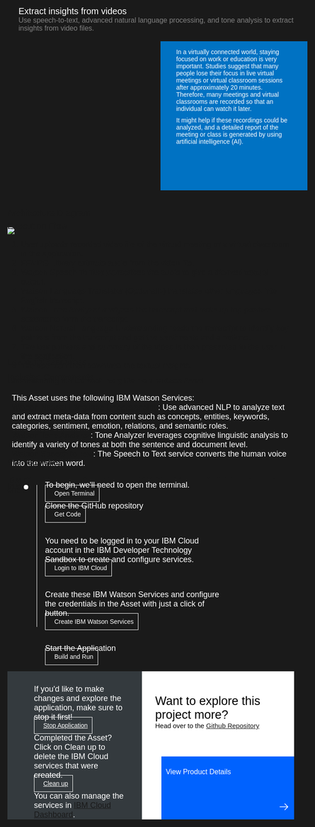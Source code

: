 <html>
<head>
<meta name="viewport" content="width=device-width, initial-scale=1">
<style>
  html,
  div,
  body {
    background-color: #1a1a1a;
    font-family: 'IBM Plex Sans', sans-serif;
    font-size: 18px;
    outline: none;
  }
  body {
    font-family: Helvetica, sans-serif;
  }
  /* The actual timeline (the vertical ruler) */
  .timeline {
    position: relative;
    max-width: 1200px;
    margin: 0 auto;
    margin-left: 50px;
  }
  .content p {
    margin: 0px;
  }
  .content .afterbutton
  {
    padding-top: 16px;
  }
  /* The actual timeline (the vertical ruler) */
  .timeline::after {
    content: '';
    position: absolute;
    width: 1px;
    background-color: white;
    top: 15px;
    bottom: 80px;
    left: 18px;
    margin-left: -2px;
  }
  /* Container around content */
  .container {
    padding: 0px 0px;
    width: 70%;
    align-content: left;
    margin: 0px 0px 0px 0px;
    margin-left: 25px;
    margin-top: 32px;
  }
  /* The circles on the timeline */
  .container::after {
    content: '';
    position: absolute;
    width: 10px;
    height: 10px;
    right: -6px;
    background-color: white;
    border: 0px solid #FF9F55;
    top: 15px;
    border-radius: 50%;
    z-index: 1;
    margin: 0px 0px 0px 0px;
  }
  /* Place the container to the left */
  .left {
    left: 0px;
  }
  /* Place the container to the right */
  .right {
    left: 0px;
  }
  /* Add arrows to the left container (pointing right) */
  .left::before {
    content: " ";
    height: 0;
    top: 22px;
    width: 0;
    z-index: 1;
    right: 30px;
    border: medium solid white;
    border-width: 10px 0 10px 10px;
    border-color: transparent transparent transparent white;
  }
  /* Fix the circle for containers on the right side */
  .right::after {
    left: -13px;
  }
  /* The actual content */
  .content {
    padding: 5px 10px;
    color: white;
    background: transparent;
  }
  .button.is-dark.is-medium {
    font-family: 'IBM Plex Sans', sans-serif;
    background: transparent;
    border-color: white;
    color: #fff;
    border: 1px solid white;
    padding: 10px;
    padding-left: 20px;
    margin-bottom: 13px;
    border-radius: 0px;
    min-width: 180px;
    font-size: 14px;
    text-align: left;
    min-height: 48px;
    margin: 0px;
    justify-content:left;
  }
  .button.is-dark.is-medium:hover {
    font-family: 'IBM Plex Sans', sans-serif;
    background-color: #2a67f5;
    border-color: white;
    color: #fff;
  }
  .footer {
    display: flex;
    background-color: #343A3E;
    margin-top: 20px;
    padding: 0px;
    max-width: 1200px;
  }
  .github-icon {
    min-height: 100%;
    min-width: 100%;
    object-fit: cover;
    object-position: 250% 100px;
    opacity: 15%;
    bottom: 15px;
  }
  .image-content {
    padding: 5px 10px;
    background: transparent;
    color: black;
    position: absolute;
    font-size: 27px;
  }
  .image-div {
    position: relative;
    background-color: white;
    min-width: 50%;
    background-image: linear-gradient(rgba(255,255,255,0.9), rgba(255,255,255,0.9)), url("https://raw.githubusercontent.com/IBM/Developer-Playground/master/didact/images/github.svg");
    background-position: -50% 60px;
    background-repeat: no-repeat;
    padding-top: 20px;
    padding-left: 20px;
  }
  .image-btn {
    position: absolute;
    right: 0;
    bottom: 0%;
    background-color: #0062FF;
    width: 300px;
    padding: 0px;
    padding-bottom: 20px;
  }
  .image-link span 
  {
    float: right;
    font-size: 32px;
    padding-right: 20px;
  }
  .image-btn .image-link:hover
  {   
    text-decoration: none;
    color: white;
    background-color: #0353E9;
  }
  .image-btn  a:hover
  {
    text-decoration: none;
    color: white;
  }
  .image-link {
    color: white;
    display: block;
    padding: 5px 10px 5px 10px;
    line-height: 28px;
    font-size: 16px;
  }
  .header
  {
    background-image: url('https://raw.githubusercontent.com/IBM/Developer-Playground/development/didact/images/video_insights.jpeg');
    width: 100%;
    height: auto;
    min-height: 300px;
    display: inline-block;
    margin-top: 20px;
    margin-bottom: 20px;
    margin-left: 30px;
    margin-right: 30px;
    background-size: contain;
    max-width: 1200px;
  }
  .header .right-content
  {
    float: right;
    width: 45%;
    background-color:#0072C3;
    min-height: 300px;
    padding: 20px;
    padding-top: 2.5%;
    font-size: 14px;
  }
  .header .right-content h4
  {
    background: none;
    color: white;
    padding-left: 25px;
    padding-right: 25px;
  }
  .header .right-content div
  {
    background: none;
    color: white;
    padding-left: 15px;
    padding-right: 25px;
    font-size: 14px;
    margin-bottom: 10px;
  }
  .header .right-content ul
  {
    margin: 0px;
    margin-left: 25px;
    margin-bottom: 10px;
    line-height: 16px;
  }
  .container a
  {
     color: #78A9FF;
    background-color: transparent;
    text-decoration: none;
  }
  .container a:visited
  {
    color: #8C43FC;
    background-color: transparent;
    text-decoration: none;
  }
  .apptitle
  {
    margin-left: 25px;
    margin-top: 20px;
    margin-bottom: 0px;
    font-size: 20px;
    color: white;
  }
  .subheading
  {
    margin-left: 25px;
    margin-top: 0px;
    margin-bottom: 0px;
    font-size: 16px;
    color: grey;
  }
  .no-hover:hover
  {
    background-color: #0062FF !important;
  }
  .section{
    margin-top: 5px;
    margin-bottom:-50px;
  }
  a:hover {
  color: #0062FF;
  }
  a:visited {
  color: #8C43FC;
  }
  summary{
    float:left;
  }
  details > summary {
    list-style-image: url("https://raw.githubusercontent.com/SuyashGupte/Loan-Chat-Bot/main/32-up.svg");
    direction:rtl;
  }
  .dropdown-icon{
    position:relative;
    left:50px; 
    top:4px;
  }
  details[open] > summary {
      list-style-image: url("https://raw.githubusercontent.com/SuyashGupte/Loan-Chat-Bot/main/32-down.svg");
  }
}
</style>
</head>
<body>
   <div class="apptitle"> 
      Extract insights from videos
    </div>
    <div class="subheading">
            Use speech-to-text, advanced natural language processing, and tone analysis to extract insights from video files.
    </div>
    <div class="header">
      <div class="right-content">
         <div>
          In a virtually connected world, staying focused on work or education is very important. Studies suggest that many people lose their focus in live virtual meetings or virtual classroom sessions after approximately 20 minutes. Therefore, many meetings and virtual classrooms are recorded so that an individual can watch it later.
        </div>
        <div>
          It might help if these recordings could be analyzed, and a detailed report of the meeting or class is generated by using artificial intelligence (AI).
        </div>
     </div>
   </div>
   <div class="section">
    <p style="font-size:20px">Architecture Diagram</p>
         <img class="flow-image" src="https://developer.ibm.com/developer/default/patterns/extract-textual-insights-from-a-given-video/images/extract-textual-insights-from-a-given-video-flow.png">
   </div>
    <div class="section">
    <p style="font-size:20px">Execution Flow</p>
        <ol>
        <li> User uploads recorded video file of the virtual meeting or a virtual classroom in the application.</li>
        <li>FFMPG Library extracts audio from the video file.</li>
        <li>Watson Speech To Text transcribes the audio to give a diarized textual output.</li>
        <li>Watson Language Translator (Optionally) translates other languages into English transcript.</li>
        <li>Watson Tone Analyzer analyses the transcript and picks up top positive statements form the transcript.</li>
        <li>Watson Natural Language Understanding reads the transcript to identify key pointers from the transcript and get the sentiments and emotions.</li>
        <li>The key pointers and summary of the video is then presented to the user in the application.</li>
        <li>The user can then download the textual insights.</li>
        </ol>
    </div>
    <div class="section">
    <p style="font-size:20px">Learning Resources</p>
        <div class="content-">
        <a href="https://developer.ibm.com/articles/text-mining-and-analysis-from-webex-recordings/">Understanding the <b>Extract insights from videos</b> Asset.</a>
        </div>
   </div>
   <div class="section">
    <p style="font-size:20px">Included Components</p>
      <div >
         <div class="content">
            <p>This Asset uses the following IBM Watson Services:</p>
            <p><a href="https://cloud.ibm.com/catalog/services/natural-language-understanding">Watson Natural Language Understanding</a>: Use advanced NLP to analyze text and extract meta-data from content such as concepts, entities, keywords, categories, sentiment, emotion, relations, and semantic roles.</p>
            <p><a href="https://cloud.ibm.com/catalog/services/tone-analyzer">Watson Tone Analyzer</a>: Tone Analyzer leverages cognitive linguistic analysis to identify a variety of tones at both the sentence and document level.</p>
            <p><a href="https://cloud.ibm.com/catalog/services/speech-to-text">Watson Speech to Text</a>: The Speech to Text service converts the human voice into the written word.</p>
         </div>
      </div>
   </div>
    <div class="section">
    <p style="font-size:20px">Pre-requisites</p>
    <div class="content-">
    <p>IBM Cloud Account -  Do not have an IBM Cloud Account?<a href="https://cloud.ibm.com/registration"> click here</a> to create one for free.</p>
   </div>
   </div>
    <div class="section">
    <p style="font-size:20px">Instructions</p>
   </div>   
   <div class="timeline">
      <div style="margin-top:0;"class="container right">
         <div class="content">
            <p>To begin, we'll need to open the terminal.</p>
            <a class="button is-dark is-medium" title="Open Terminal" href="didact://?commandId=terminal-for-nodejs-container:new">Open Terminal</a>
         </div>
      </div>
      <div class="container right" style="margin-top:0px;padding-top:0px;">
         <div class="content">
            <p>Clone the GitHub repository</p>
            <a class="button is-dark is-medium" title="Clone the Repo" href="didact://?commandId=vscode.didact.sendNamedTerminalAString&text=nodejs%20terminal$$git%20clone%20https%3A%2F%2Fgithub.com%2FIBM%2Fextract-textual-insights-from-video.git%20%26%26%20cd%20extract-textual-insights-from-video%2F%20%26%26%20pip3.8%20install%20-r%20requirements.txt" >Get Code</a>
         </div>
      </div>
      <div class="container right">
         <div class="content">
            <p>You need to be logged in to your IBM Cloud account in the IBM Developer Technology Sandbox to create and configure services.</p>
            <a class="button is-dark is-medium" title="Login to IBM Cloud" href="didact://?commandId=vscode.didact.sendNamedTerminalAString&text=nodejs%20terminal$$ibmcloud%20login%20--sso%20%26%26%20ibmcloud%20target%20--cf%20%26%26%20ibmcloud%20target%20-g%20Default">Login to IBM Cloud</a>
      </div>
      </div>
      <div class="container right">
         <div class="content">
            <p>Create these IBM Watson Services and configure the credentials in the Asset with just a click of button.</p>
            <a class="button is-dark is-medium" title="Create IBM Watson Services" href="didact://?commandId=vscode.didact.sendNamedTerminalAString&text=nodejs%20terminal$$chmod%20%2Bx%20.%2Fcreate-ibm-cloud-services.sh%20%26%26%20.%2Fcreate-ibm-cloud-services.sh" >Create IBM Watson Services</a>
         </div>
      </div>
      <div class="container right">
         <div class="content">
            <p>Start the Application</p>
            <a class="button is-dark is-medium" title="Build and Run" href="didact://?commandId=vscode.didact.sendNamedTerminalAString&text=nodejs%20terminal$$python3.8%20app.py">Build and Run</a>
         </div>
      </div>
   </div>
   <div class="footer">
      <div class="content" style="padding:30px;padding-left:60px;padding-bottom: 0px;">
         <p>If you'd like to make changes and explore the application, make sure to stop it first!</p>
         <a class="button is-dark is-medium" title="Build and Run" href="didact://?commandId=vscode.didact.sendNamedTerminalCtrlC&text=nodejs%20terminal">Stop Application</a>
         <p style="margin-top:10px;">
            Completed the Asset? Click on <bold>Clean up</bold> to delete the IBM Cloud services that were created.
         </p>
         <a class="button is-dark is-medium" title="Delete services from IBM Cloud" href="didact://?commandId=vscode.didact.sendNamedTerminalAString&text=nodejs%20terminal$$chmod%20%2Bx%20.%2Fdeleteservice.sh%20%26%26%20.%2Fdeleteservice.sh">Clean up</a>
         <p style="margin-top:10px;">You can also manage the services in <a href="https://cloud.ibm.com/resources">IBM Cloud Dashboard</a>.</p>
      </div>
      <div class="image-div">
         <p class="image-content">Want to explore this project more?
            <span style="font-size:15px;margin-top:0px;display:block;">Head over to the <a href="https://github.com/IBM/extract-textual-insights-from-video">Github Repository</a></span>
         </p>
         <a class="image-link" href="https://developer.ibm.com/patterns/extract-textual-insights-from-a-given-video/" target="_blank">
         <div class="image-btn">
               <p class="image-link">View Product Details</p>
               <p class="image-link">   </p>
               <p class="image-link">
               <span>
                  <svg style="position: absolute; right: 10px;" fill="#ffffff" focusable="false" preserveAspectRatio="xMidYMid meet" xmlns="http://www.w3.org/2000/  svg" width="25" height="25" viewBox="0 0 32 32" aria-hidden="true">
                     <path d="M18 6L16.6 7.4 24.1 15 3 15 3 17 24.1 17 16.6 24.6 18 26 28 16z"></path>
                     <title>Arrow right</title>
                  </svg>
               </span>
               </p>
         </div>
         </a>
      </div>
   </div>
   <br><br>
</body>
</html>
